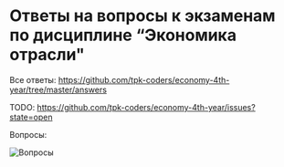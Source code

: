 Ответы на вопросы к экзаменам по дисциплине “Экономика отрасли"
================
Все ответы: https://github.com/tpk-coders/economy-4th-year/tree/master/answers

TODO: https://github.com/tpk-coders/economy-4th-year/issues?state=open

Вопросы:

![Вопросы](https://f.cloud.github.com/assets/2075522/1483945/b1f2dbb8-46ff-11e3-8ba8-e788e4d7b602.jpg)
